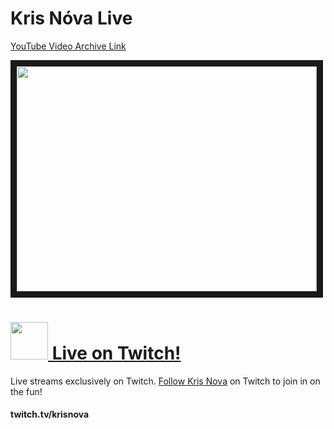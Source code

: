 # Kris Nóva Live

<!-- YouTube Video ID in 3 places -->

[YouTube Video Archive Link](https://www.youtube.com/watch?v=85wlpC6LQfk)

<a href="https://www.youtube.com/watch?v=85wlpC6LQfk
" target="_blank"><img src="http://img.youtube.com/vi/85wlpC6LQfk/hqdefault.jpg" width="480" height="360" border="10" /></a>

<!-- YouTube Video ID in 3 places -->

# <a href="https://twitch.tv/krisnova"><img src ="https://i.imgur.com/1H8qkDT.png" width="60px"> Live on Twitch!</a> 



Live streams exclusively on Twitch. [Follow Kris Nova](https://www.twitch.tv/krisnova) on Twitch to join in on the fun!

#### twitch.tv/krisnova

